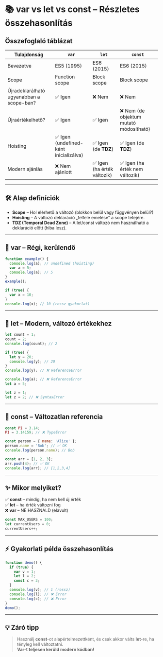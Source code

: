 
# 📚 var vs let vs const – Részletes összehasonlítás

## Összefoglaló táblázat

| Tulajdonság | `var` | `let` | `const` |
|-------------|-------|-------|---------|
| Bevezetve   | ES5 (1995) | ES6 (2015) | ES6 (2015) |
| Scope | Function scope | Block scope | Block scope |
| Újradeklarálható ugyanabban a scope-ban? | ✅ Igen | ❌ Nem | ❌ Nem |
| Újraértékelhető? | ✅ Igen | ✅ Igen | ❌ Nem (de objektum mutató módosítható) |
| Hoisting | ✅ Igen (undefined-ként inicializálva) | ✅ Igen (de **TDZ**) | ✅ Igen (de **TDZ**) |
| Modern ajánlás | ❌ Nem ajánlott | ✅ Igen (ha érték változik) | ✅ Igen (ha érték nem változik) |

---

## 🛠️ Alap definíciók

- **Scope** – Hol elérhető a változó (blokkon belül vagy függvényen belül?)
- **Hoisting** – A változó deklaráció „felfelé emelése” a scope tetejére.
- **TDZ (Temporal Dead Zone)** – A let/const változó nem használható a deklaráció előtt (hiba lesz).

---

## 🥇 var – Régi, kerülendő

```js
function example() {
  console.log(a); // undefined (hoisting)
  var a = 5;
  console.log(a); // 5
}
example();
```

```js
if (true) {
  var x = 10;
}
console.log(x); // 10 (rossz gyakorlat)
```

---

## 🥈 let – Modern, változó értékekhez

```js
let count = 1;
count = 2;
console.log(count); // 2
```

```js
if (true) {
  let y = 20;
  console.log(y); // 20
}
console.log(y); // ❌ ReferenceError
```

```js
console.log(a); // ❌ ReferenceError
let a = 5;
```

```js
let z = 1;
let z = 2; // ❌ SyntaxError
```

---

## 🥉 const – Változatlan referencia

```js
const PI = 3.14;
PI = 3.14159; // ❌ TypeError
```

```js
const person = { name: 'Alice' };
person.name = 'Bob'; // ✅ OK
console.log(person.name); // Bob
```

```js
const arr = [1, 2, 3];
arr.push(4); // ✅ OK
console.log(arr); // [1,2,3,4]
```

---

## ✨ Mikor melyiket?

✅ **const** – mindig, ha nem kell új érték  
✅ **let** – ha érték változni fog  
❌ **var** – NE HASZNÁLD (elavult)

```js
const MAX_USERS = 100;
let currentUsers = 0;
currentUsers++;
```

---

## ⚡ Gyakorlati példa összehasonlítás

```js
function demo() {
  if (true) {
    var v = 1;
    let l = 2;
    const c = 3;
  }
  console.log(v); // 1 (rossz)
  console.log(l); // ❌ Error
  console.log(c); // ❌ Error
}
demo();
```

---

## 💡 Záró tipp

> Használj **const**-ot alapértelmezettként, és csak akkor válts **let**-re, ha tényleg kell változtatni.  
> **Var-t teljesen kerüld modern kódban!**
